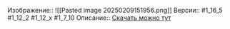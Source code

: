 Изображение:: ![[Pasted image 20250209151956.png]]
Версии:: #1_16_5 #1_12_2 #1_12_x #1_7_10
Описание:: [Скачать можно тут](https://minecraft-inside.ru/mods/20685-custom-npcs.html)